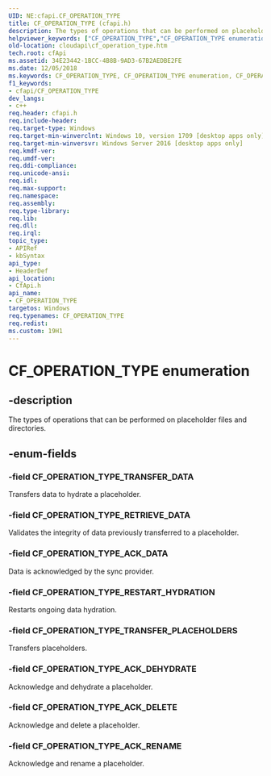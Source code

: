 ```yaml
---
UID: NE:cfapi.CF_OPERATION_TYPE
title: CF_OPERATION_TYPE (cfapi.h)
description: The types of operations that can be performed on placeholder files and directories.
helpviewer_keywords: ["CF_OPERATION_TYPE","CF_OPERATION_TYPE enumeration","CF_OPERATION_TYPE_ACK_DATA","CF_OPERATION_TYPE_ACK_DEHYDRATE","CF_OPERATION_TYPE_ACK_DELETE","CF_OPERATION_TYPE_ACK_RENAME","CF_OPERATION_TYPE_RESTART_HYDRATION","CF_OPERATION_TYPE_RETRIEVE_DATA","CF_OPERATION_TYPE_TRANSFER_DATA","CF_OPERATION_TYPE_TRANSFER_PLACEHOLDERS","cfapi/CF_OPERATION_TYPE","cfapi/CF_OPERATION_TYPE_ACK_DATA","cfapi/CF_OPERATION_TYPE_ACK_DEHYDRATE","cfapi/CF_OPERATION_TYPE_ACK_DELETE","cfapi/CF_OPERATION_TYPE_ACK_RENAME","cfapi/CF_OPERATION_TYPE_RESTART_HYDRATION","cfapi/CF_OPERATION_TYPE_RETRIEVE_DATA","cfapi/CF_OPERATION_TYPE_TRANSFER_DATA","cfapi/CF_OPERATION_TYPE_TRANSFER_PLACEHOLDERS","cloudApi.cf_operation_type"]
old-location: cloudapi\cf_operation_type.htm
tech.root: cfApi
ms.assetid: 34E23442-1BCC-4B8B-9AD3-67B2AEDBE2FE
ms.date: 12/05/2018
ms.keywords: CF_OPERATION_TYPE, CF_OPERATION_TYPE enumeration, CF_OPERATION_TYPE_ACK_DATA, CF_OPERATION_TYPE_ACK_DEHYDRATE, CF_OPERATION_TYPE_ACK_DELETE, CF_OPERATION_TYPE_ACK_RENAME, CF_OPERATION_TYPE_RESTART_HYDRATION, CF_OPERATION_TYPE_RETRIEVE_DATA, CF_OPERATION_TYPE_TRANSFER_DATA, CF_OPERATION_TYPE_TRANSFER_PLACEHOLDERS, cfapi/CF_OPERATION_TYPE, cfapi/CF_OPERATION_TYPE_ACK_DATA, cfapi/CF_OPERATION_TYPE_ACK_DEHYDRATE, cfapi/CF_OPERATION_TYPE_ACK_DELETE, cfapi/CF_OPERATION_TYPE_ACK_RENAME, cfapi/CF_OPERATION_TYPE_RESTART_HYDRATION, cfapi/CF_OPERATION_TYPE_RETRIEVE_DATA, cfapi/CF_OPERATION_TYPE_TRANSFER_DATA, cfapi/CF_OPERATION_TYPE_TRANSFER_PLACEHOLDERS, cloudApi.cf_operation_type
f1_keywords:
- cfapi/CF_OPERATION_TYPE
dev_langs:
- c++
req.header: cfapi.h
req.include-header: 
req.target-type: Windows
req.target-min-winverclnt: Windows 10, version 1709 [desktop apps only]
req.target-min-winversvr: Windows Server 2016 [desktop apps only]
req.kmdf-ver: 
req.umdf-ver: 
req.ddi-compliance: 
req.unicode-ansi: 
req.idl: 
req.max-support: 
req.namespace: 
req.assembly: 
req.type-library: 
req.lib: 
req.dll: 
req.irql: 
topic_type:
- APIRef
- kbSyntax
api_type:
- HeaderDef
api_location:
- CfApi.h
api_name:
- CF_OPERATION_TYPE
targetos: Windows
req.typenames: CF_OPERATION_TYPE
req.redist: 
ms.custom: 19H1
---
```


# CF_OPERATION_TYPE enumeration


## -description


The types of operations that can be performed on placeholder files and directories.


## -enum-fields




### -field CF_OPERATION_TYPE_TRANSFER_DATA

Transfers data to hydrate a placeholder.


### -field CF_OPERATION_TYPE_RETRIEVE_DATA

Validates the integrity of data previously transferred to a placeholder.


### -field CF_OPERATION_TYPE_ACK_DATA

Data is acknowledged by the sync provider. 


### -field CF_OPERATION_TYPE_RESTART_HYDRATION

Restarts ongoing data hydration.


### -field CF_OPERATION_TYPE_TRANSFER_PLACEHOLDERS

Transfers placeholders.


### -field CF_OPERATION_TYPE_ACK_DEHYDRATE

Acknowledge and dehydrate a placeholder.


### -field CF_OPERATION_TYPE_ACK_DELETE

Acknowledge and delete a placeholder.


### -field CF_OPERATION_TYPE_ACK_RENAME

Acknowledge and rename a placeholder.

